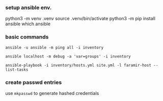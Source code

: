 ### setup ansible env.

python3 -m venv .venv
source .venv/bin/activate
python3 -m pip install ansible
which ansible

### basic commands

`ansible -u ansible -m ping all -i inventory`

`ansible localhost -m debug -a 'var=groups' -i inventory`

`ansible-playbook -i inventory/hosts.yml site.yml -l faramir-host --list-tasks`


### create passwd entries

use `mkpasswd` to generate hashed credentials